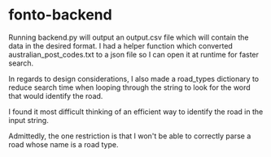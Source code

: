 # fonto-backend

Running backend.py will output an output.csv file which will contain the data in the desired format.
I had a helper function which converted australian_post_codes.txt to a json file so I can open it at runtime for faster search.

In regards to design considerations, I also made a road_types dictionary to reduce search time when looping through the string to look for the word that would identify the road.

I found it most difficult thinking of an efficient way to identify the road in the input string. 

Admittedly, the one restriction is that I won't be able to correctly parse a road whose name is a road type. 
